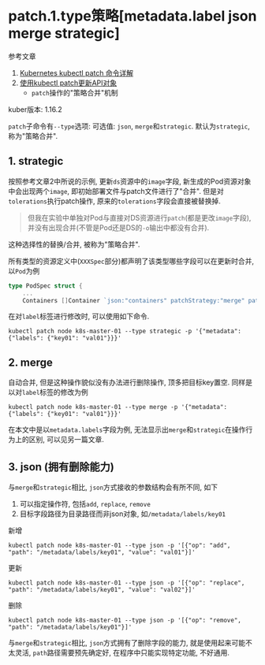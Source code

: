 # patch.1.type策略[metadata.label json merge strategic]

参考文章

1. [Kubernetes kubectl patch 命令详解](http://docs.kubernetes.org.cn/632.html)
2. [使用kubectl patch更新API对象](http://www.coderdocument.com/docs/kubernetes/v1.14/tasks/run_applications/update_api_objects_in_place_using_kubectl_patch.html)
    - `patch`操作的"策略合并"机制

kuber版本: 1.16.2

`patch`子命令有`--type`选项: 可选值: `json`, `merge`和`strategic`. 默认为`strategic`, 称为"策略合并".

## 1. strategic

按照参考文章2中所说的示例, 更新`ds`资源中的`image`字段, 新生成的Pod资源对象中会出现两个`image`, 即初始部署文件与patch文件进行了"合并". 但是对`tolerations`执行patch操作, 原来的`tolerations`字段会直接被替换掉.

> 但我在实验中单独对Pod与直接对DS资源进行`patch`(都是更改`image`字段), 并没有出现合并(不管是Pod还是DS的`-o`输出中都没有合并).

这种选择性的替换/合并, 被称为"策略合并".

所有类型的资源定义中(`XXXSpec`部分)都声明了该类型哪些字段可以在更新时合并, 以`Pod`为例

```go
type PodSpec struct {
    ...
    Containers []Container `json:"containers" patchStrategy:"merge" patchMergeKey:"name" ...`
```

在对`label`标签进行修改时, 可以使用如下命令.

```
kubectl patch node k8s-master-01 --type strategic -p '{"metadata": {"labels": {"key01": "val01"}}}'
```

## 2. merge

自动合并, 但是这种操作貌似没有办法进行删除操作, 顶多把目标key置空. 同样是以对`label`标签的修改为例

```
kubectl patch node k8s-master-01 --type merge -p '{"metadata": {"labels": {"key01": "val01"}}}'
```

在本文中是以`metadata.labels`字段为例, 无法显示出`merge`和`strategic`在操作行为上的区别, 可以见另一篇文章.

## 3. json (拥有删除能力)

与`merge`和`strategic`相比, `json`方式接收的参数结构会有所不同, 如下

1. 可以指定操作符, 包括`add`, `replace`, `remove`
2. 目标字段路径为目录路径而非json对象, 如`/metadata/labels/key01`

新增

```
kubectl patch node k8s-master-01 --type json -p '[{"op": "add", "path": "/metadata/labels/key01", "value": "val01"}]'
```

更新

```
kubectl patch node k8s-master-01 --type json -p '[{"op": "replace", "path": "/metadata/labels/key01", "value": "val02"}]'
```

删除

```
kubectl patch node k8s-master-01 --type json -p '[{"op": "remove", "path": "/metadata/labels/key01"}]'
```

与`merge`和`strategic`相比, `json`方式拥有了删除字段的能力, 就是使用起来可能不太灵活, `path`路径需要预先确定好, 在程序中只能实现特定功能, 不好通用.
